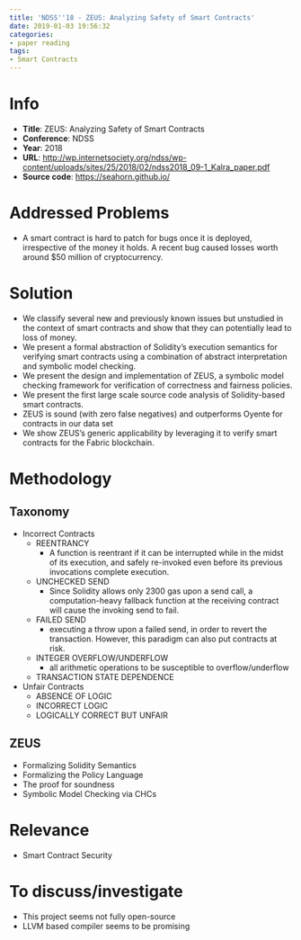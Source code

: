 ```yaml
---
title: 'NDSS''18 - ZEUS: Analyzing Safety of Smart Contracts'
date: 2019-01-03 19:56:32
categories:
- paper reading
tags:
- Smart Contracts
---
```





# Info

- **Title**: ZEUS: Analyzing Safety of Smart Contracts
- **Conference**: NDSS
- **Year**: 2018
- **URL**: http://wp.internetsociety.org/ndss/wp-content/uploads/sites/25/2018/02/ndss2018_09-1_Kalra_paper.pdf
- **Source code**: https://seahorn.github.io/

# Addressed Problems

- A smart contract is hard to patch for bugs once it is
deployed, irrespective of the money it holds. 
A recent bug caused losses worth around $50 million of cryptocurrency.

# Solution

- We classify several new and previously known issues but unstudied in the context of smart contracts and show that they can potentially lead to loss of money.
- We present a formal abstraction of Solidity’s execution semantics for verifying smart contracts using a combination
of abstract interpretation and symbolic model checking.
- We present the design and implementation of ZEUS, a symbolic model checking framework for verification of correctness and fairness policies.
- We present the first large scale source code analysis of
Solidity-based smart contracts.
- ZEUS is sound (with zero false negatives) and outperforms Oyente for contracts in our data set
- We show ZEUS’s generic applicability by leveraging it to verify smart contracts for the Fabric blockchain.

# Methodology

## Taxonomy

- Incorrect Contracts
  - REENTRANCY
    - A function is reentrant if it can be interrupted while in the midst of its execution, and safely re-invoked even before its previous invocations complete execution.
  - UNCHECKED SEND
    - Since Solidity allows only 2300 gas upon a send call, a computation-heavy fallback function at the receiving contract will cause the invoking send to fail.
  - FAILED SEND
    - executing a throw upon a failed send, in order to revert the transaction. However, this paradigm can also put contracts at risk.
  - INTEGER OVERFLOW/UNDERFLOW
    - all arithmetic operations to be susceptible to overflow/underflow
  - TRANSACTION STATE DEPENDENCE
- Unfair Contracts
  - ABSENCE OF LOGIC
  - INCORRECT LOGIC
  - LOGICALLY CORRECT BUT UNFAIR


## ZEUS

- Formalizing Solidity Semantics
- Formalizing the Policy Language
- The proof for soundness
- Symbolic Model Checking via CHCs

# Relevance

- Smart Contract Security

# To discuss/investigate

- This project seems not fully open-source
- LLVM based compiler seems to be promising